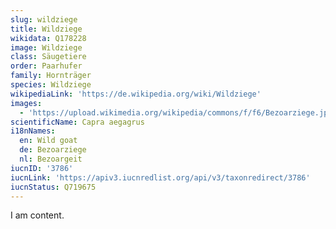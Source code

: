 ```yaml
---
slug: wildziege
title: Wildziege
wikidata: Q178228
image: Wildziege
class: Säugetiere
order: Paarhufer
family: Hornträger
species: Wildziege
wikipediaLink: 'https://de.wikipedia.org/wiki/Wildziege'
images:
  - 'https://upload.wikimedia.org/wikipedia/commons/f/f6/Bezoarziege.jpg'
scientificName: Capra aegagrus
i18nNames:
  en: Wild goat
  de: Bezoarziege
  nl: Bezoargeit
iucnID: '3786'
iucnLink: 'https://apiv3.iucnredlist.org/api/v3/taxonredirect/3786'
iucnStatus: Q719675
---
```


I am content.
